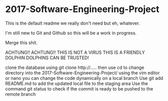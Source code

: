 # 2017-Software-Engineering-Project

This is the default readme we really don't need but eh, whatever.

I'm still new to Git and Github so this will be a work in progress.

Merge this shit.

ACHTUNG!! ACHTUNG!!
THIS IS NOT A VIRUS
THIS IS A FRIENDLY DOLPHIN
DOLPHINS CAN BE TRUSTED!

clone the database using git clone http://.....
then use cd to change directory into the 2017-Software-Engineering-Project/ 
using the vim editor or nano you can change the code dynamically on a local branch
Use git add README.md to add the updated local file to the staging area
Use the command git status to check if the commit is ready to be pushed to the remote branch
